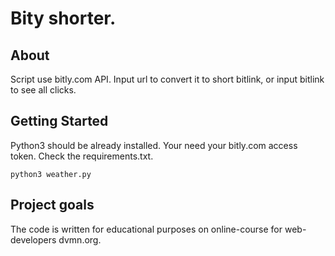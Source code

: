 # Bity shorter.

## About <a name = "about"></a>

Script use bitly.com API. Input url to convert it to short bitlink, or input bitlink to see all clicks.

## Getting Started <a name = "getting_started"></a>

Python3 should be already installed.
Your need your bitly.com access token.
Check the requirements.txt.

```
python3 weather.py
```

## Project goals <a name = "project_goals"></a>

The code is written for educational purposes on online-course for web-developers dvmn.org.
